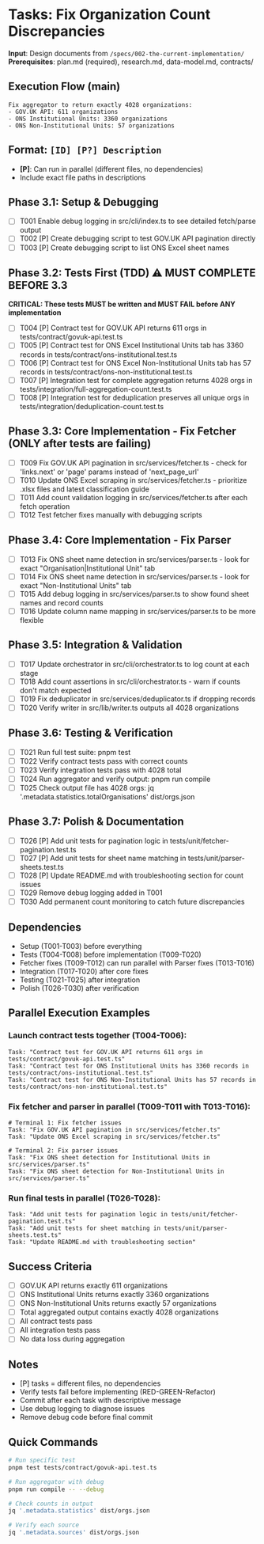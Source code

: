 # Tasks: Fix Organization Count Discrepancies

**Input**: Design documents from `/specs/002-the-current-implementation/`
**Prerequisites**: plan.md (required), research.md, data-model.md, contracts/

## Execution Flow (main)
```
Fix aggregator to return exactly 4028 organizations:
- GOV.UK API: 611 organizations
- ONS Institutional Units: 3360 organizations
- ONS Non-Institutional Units: 57 organizations
```

## Format: `[ID] [P?] Description`
- **[P]**: Can run in parallel (different files, no dependencies)
- Include exact file paths in descriptions

## Phase 3.1: Setup & Debugging
- [ ] T001 Enable debug logging in src/cli/index.ts to see detailed fetch/parse output
- [ ] T002 [P] Create debugging script to test GOV.UK API pagination directly
- [ ] T003 [P] Create debugging script to list ONS Excel sheet names

## Phase 3.2: Tests First (TDD) ⚠️ MUST COMPLETE BEFORE 3.3
**CRITICAL: These tests MUST be written and MUST FAIL before ANY implementation**
- [ ] T004 [P] Contract test for GOV.UK API returns 611 orgs in tests/contract/govuk-api.test.ts
- [ ] T005 [P] Contract test for ONS Excel Institutional Units tab has 3360 records in tests/contract/ons-institutional.test.ts
- [ ] T006 [P] Contract test for ONS Excel Non-Institutional Units tab has 57 records in tests/contract/ons-non-institutional.test.ts
- [ ] T007 [P] Integration test for complete aggregation returns 4028 orgs in tests/integration/full-aggregation-count.test.ts
- [ ] T008 [P] Integration test for deduplication preserves all unique orgs in tests/integration/deduplication-count.test.ts

## Phase 3.3: Core Implementation - Fix Fetcher (ONLY after tests are failing)
- [ ] T009 Fix GOV.UK API pagination in src/services/fetcher.ts - check for 'links.next' or 'page' params instead of 'next_page_url'
- [ ] T010 Update ONS Excel scraping in src/services/fetcher.ts - prioritize .xlsx files and latest classification guide
- [ ] T011 Add count validation logging in src/services/fetcher.ts after each fetch operation
- [ ] T012 Test fetcher fixes manually with debugging scripts

## Phase 3.4: Core Implementation - Fix Parser
- [ ] T013 Fix ONS sheet name detection in src/services/parser.ts - look for exact "Organisation|Institutional Unit" tab
- [ ] T014 Fix ONS sheet name detection in src/services/parser.ts - look for exact "Non-Institutional Units" tab
- [ ] T015 Add debug logging in src/services/parser.ts to show found sheet names and record counts
- [ ] T016 Update column name mapping in src/services/parser.ts to be more flexible

## Phase 3.5: Integration & Validation
- [ ] T017 Update orchestrator in src/cli/orchestrator.ts to log count at each stage
- [ ] T018 Add count assertions in src/cli/orchestrator.ts - warn if counts don't match expected
- [ ] T019 Fix deduplicator in src/services/deduplicator.ts if dropping records
- [ ] T020 Verify writer in src/lib/writer.ts outputs all 4028 organizations

## Phase 3.6: Testing & Verification
- [ ] T021 Run full test suite: pnpm test
- [ ] T022 Verify contract tests pass with correct counts
- [ ] T023 Verify integration tests pass with 4028 total
- [ ] T024 Run aggregator and verify output: pnpm run compile
- [ ] T025 Check output file has 4028 orgs: jq '.metadata.statistics.totalOrganisations' dist/orgs.json

## Phase 3.7: Polish & Documentation
- [ ] T026 [P] Add unit tests for pagination logic in tests/unit/fetcher-pagination.test.ts
- [ ] T027 [P] Add unit tests for sheet name matching in tests/unit/parser-sheets.test.ts
- [ ] T028 [P] Update README.md with troubleshooting section for count issues
- [ ] T029 Remove debug logging added in T001
- [ ] T030 Add permanent count monitoring to catch future discrepancies

## Dependencies
- Setup (T001-T003) before everything
- Tests (T004-T008) before implementation (T009-T020)
- Fetcher fixes (T009-T012) can run parallel with Parser fixes (T013-T016)
- Integration (T017-T020) after core fixes
- Testing (T021-T025) after integration
- Polish (T026-T030) after verification

## Parallel Execution Examples

### Launch contract tests together (T004-T006):
```
Task: "Contract test for GOV.UK API returns 611 orgs in tests/contract/govuk-api.test.ts"
Task: "Contract test for ONS Institutional Units has 3360 records in tests/contract/ons-institutional.test.ts"
Task: "Contract test for ONS Non-Institutional Units has 57 records in tests/contract/ons-non-institutional.test.ts"
```

### Fix fetcher and parser in parallel (T009-T011 with T013-T016):
```
# Terminal 1: Fix fetcher issues
Task: "Fix GOV.UK API pagination in src/services/fetcher.ts"
Task: "Update ONS Excel scraping in src/services/fetcher.ts"

# Terminal 2: Fix parser issues
Task: "Fix ONS sheet detection for Institutional Units in src/services/parser.ts"
Task: "Fix ONS sheet detection for Non-Institutional Units in src/services/parser.ts"
```

### Run final tests in parallel (T026-T028):
```
Task: "Add unit tests for pagination logic in tests/unit/fetcher-pagination.test.ts"
Task: "Add unit tests for sheet matching in tests/unit/parser-sheets.test.ts"
Task: "Update README.md with troubleshooting section"
```

## Success Criteria
- [ ] GOV.UK API returns exactly 611 organizations
- [ ] ONS Institutional Units returns exactly 3360 organizations
- [ ] ONS Non-Institutional Units returns exactly 57 organizations
- [ ] Total aggregated output contains exactly 4028 organizations
- [ ] All contract tests pass
- [ ] All integration tests pass
- [ ] No data loss during aggregation

## Notes
- [P] tasks = different files, no dependencies
- Verify tests fail before implementing (RED-GREEN-Refactor)
- Commit after each task with descriptive message
- Use debug logging to diagnose issues
- Remove debug code before final commit

## Quick Commands
```bash
# Run specific test
pnpm test tests/contract/govuk-api.test.ts

# Run aggregator with debug
pnpm run compile -- --debug

# Check counts in output
jq '.metadata.statistics' dist/orgs.json

# Verify each source
jq '.metadata.sources' dist/orgs.json
```